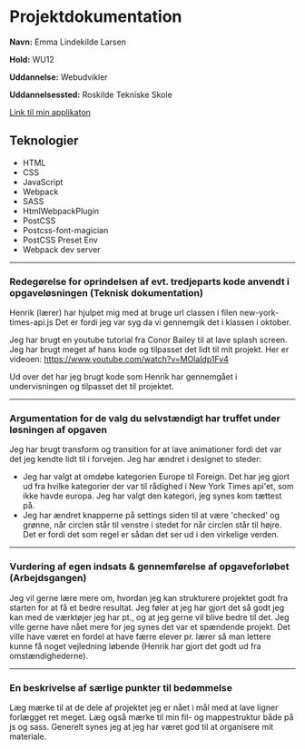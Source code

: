 # Projektdokumentation

**Navn:** Emma Lindekilde Larsen

**Hold:** WU12

**Uddannelse:** Webudvikler

**Uddannelsessted:** Roskilde Tekniske Skole

[Link til min applikaton](https://rts-cmk-wu12.github.io/newsify-Aarizia/)


## Teknologier

-   HTML
-   CSS
-   JavaScript
-   Webpack
-	SASS
-   HtmlWebpackPlugin
-	PostCSS
-	Postcss-font-magician
-	PostCSS Preset Env
- 	Webpack dev server

---



### Redegørelse for oprindelsen af evt. tredjeparts kode anvendt i opgaveløsningen (Teknisk dokumentation)

Henrik (lærer) har hjulpet mig med at bruge url classen i filen new-york-times-api.js
Det er fordi jeg var syg da vi gennemgik det i klassen i oktober.

Jeg har brugt en youtube tutorial fra Conor Bailey til at lave splash screen. Jeg har brugt meget af hans kode og tilpasset det lidt til mit projekt. 
Her er videoen: https://www.youtube.com/watch?v=MOlaldp1Fv4

Ud over det har jeg brugt kode som Henrik har gennemgået i undervisningen og tilpasset det til projektet.

---

### Argumentation for de valg du selvstændigt har truffet under løsningen af opgaven

Jeg har brugt transform og transition for at lave animationer fordi det var det jeg kendte lidt til i forvejen.
Jeg har ændret i designet to steder:
-	Jeg har valgt at omdøbe kategorien Europe til Foreign. Det har jeg gjort ud fra hvilke kategorier der var til rådighed i New York Times api'et, som ikke havde europa. Jeg har valgt den kategori, jeg synes kom tættest på.
-	Jeg har ændret knapperne på settings siden til at være 'checked' og grønne, når circlen står til venstre i stedet for når circlen står til højre. Det er fordi det som regel er sådan det ser ud i den virkelige verden.

---
### Vurdering af egen indsats & gennemførelse af opgaveforløbet (Arbejdsgangen)

Jeg vil gerne lære mere om, hvordan jeg kan strukturere projektet godt fra starten for at få et bedre resultat. Jeg føler at jeg har gjort det så godt jeg kan med de værktøjer jeg har pt., og at jeg gerne vil blive bedre til det. Jeg ville gerne have nået mere for jeg synes det var et spændende projekt. Det ville have været en fordel at have færre elever pr. lærer så man lettere kunne få noget vejledning løbende (Henrik har gjort det godt ud fra omstændighederne).

---
### En beskrivelse af særlige punkter til bedømmelse

Læg mærke til at de dele af projektet jeg er nået i mål med at lave ligner forlægget ret meget.
Læg også mærke til min fil- og mappestruktur både på js og sass. Generelt synes jeg at jeg har været god til at organisere mit materiale.